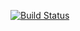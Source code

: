 [![Build Status](https://dev.azure.com/tarekbettaieb/DevOps/_apis/build/status/Tarek183.KindercarBack?branchName=master)](https://dev.azure.com/tarekbettaieb/DevOps/_build/latest?definitionId=8&branchName=master)